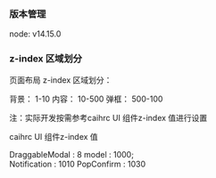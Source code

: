### 版本管理
node: v14.15.0


### z-index 区域划分

页面布局 z-index 区域划分：

背景： 1-10
内容： 10-500
弹框： 500-100

注：实际开发按需参考caihrc UI 组件z-index 值进行设置  

caihrc UI 组件z-index 值   

DraggableModal : 8
model : 1000;   
Notification : 1010
PopConfirm : 1030


